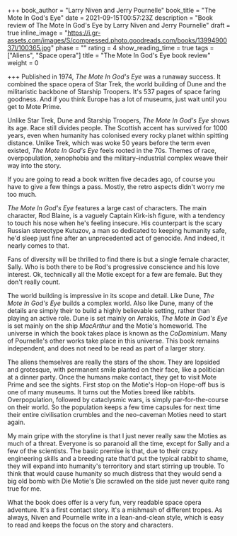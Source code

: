 +++
book_author = "Larry Niven and Jerry Pournelle"
book_title = "The Mote In God's Eye"
date = 2021-09-15T00:57:23Z
description = "Book review of The Mote In God's Eye by Larry Niven and Jerry Pournelle"
draft = true
inline_image = "https://i.gr-assets.com/images/S/compressed.photo.goodreads.com/books/1399490037l/100365.jpg"
phase = ""
rating = 4
show_reading_time = true
tags = ["Aliens", "Space opera"]
title = "The Mote In God's Eye book review"
weight = 0

+++
Published in 1974, _The Mote In God's Eye_ was a runaway success. It combined the space opera of Star Trek, the world building of Dune and the militaristic backbone of Starship Troopers. It's 537 pages of space faring goodness. And if you think Europe has a lot of museums, just wait until you get to Mote Prime.

Unlike Star Trek, Dune and Starship Troopers, _The Mote In God's Eye_ shows its age. Race still divides people. The Scottish accent has survived for 1000 years, even when humanity has colonised every rocky planet within spitting distance. Unlike Trek, which was woke 50 years before the term even existed, _The Mote In God's Eye_ feels rooted in the 70s. Themes of race, overpopulation, xenophobia and the military–industrial complex weave their way into the story.

If you are going to read a book written five decades ago, of course you have to give a few things a pass. Mostly, the retro aspects didn't worry me too much.

_The Mote In God's Eye_ features a large cast of characters. The main character, Rod Blaine, is a vaguely Captain Kirk-ish figure, with a tendency to touch his nose when he's feeling insecure. His counterpart is the scary Russian stereotype Kutuzov, a man so dedicated to keeping humanity safe, he'd sleep just fine after an unprecedented act of genocide. And indeed, it nearly comes to that.

Fans of diversity will be thrilled to find there is but a single female character, Sally. Who is both there to be Rod's progressive conscience and his love interest. Ok, technically all the Motie except for a few are female. But they don't really count.

The world building is impressive in its scope and detail. Like Dune, _The Mote In God's Eye_ builds a complex world. Also like Dune, many of the details are simply their to build a highly believable setting, rather than playing an active role. Dune is set mainly on Arrakis, _The Mote In God's Eye_ is set mainly on the ship _MacArthur_ and the Motie's homeworld. The universe in which the book takes place is known as the _CoDominium_. Many of Pournelle's other works take place in this universe. This book remains independent, and does not need to be read as part of a larger story.

The aliens themselves are really the stars of the show. They are lopsided and grotesque, with permanent smile planted on their face, like a politician at a dinner party. Once the humans make contact, they get to visit Mote Prime and see the sights. First stop on the Motie's Hop-on Hope-off bus is one of many museums. It turns out the Moties breed like rabbits. Overpopulation, followed by cataclysmic wars, is simply par-for-the-course on their world. So the population keeps a few time capsules for next time their entire civilisation crumbles and the neo-caveman Moties need to start again.

My main gripe with the storyline is that I just never really saw the Moties as much of a threat. Everyone is so paranoid all the time, except for Sally and a few of the scientists. The basic premise is that, due to their crazy engineering skills and a breeding rate that'd put the typical rabbit to shame, they will expand into humanity's terroritory and start stirring up trouble. To think that would cause humanity so much distress that they would send a big old bomb with Die Motie's Die scrawled on the side just never quite rang true for me.

What the book does offer is a very fun, very readable space opera adventure. It's a first contact story. It's a mishmash of different tropes. As always, Niven and Pournelle write in a lean-and-clean style, which is easy to read and keeps the focus on the story and characters.  